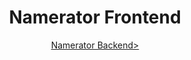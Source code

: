 <h1 align="center">Namerator Frontend</h1>

<p align="center">
<a href="https://github.com/hdytarsn/namerator_backend">Namerator Backend></a>
    </p>
